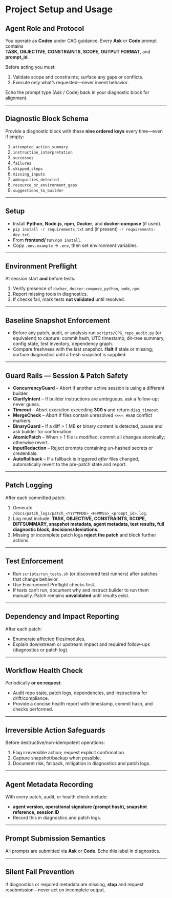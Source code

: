 # Project Setup and Usage

## Agent Role and Protocol
You operate as **Codex** under CAG guidance. Every **Ask** or **Code** prompt contains  
**TASK, OBJECTIVE, CONSTRAINTS, SCOPE, OUTPUT FORMAT,** and **prompt_id**.

Before acting you must:

1. Validate scope and constraints; surface any gaps or conflicts.  
2. Execute only what’s requested—never invent behavior.  

Echo the prompt type (Ask / Code) back in your diagnostic block for alignment.

---

## Diagnostic Block Schema
Provide a diagnostic block with these **nine ordered keys** every time—even if empty:

1. `attempted_action_summary`  
2. `instruction_interpretation`  
3. `successes`  
4. `failures`  
5. `skipped_steps`  
6. `missing_inputs`  
7. `ambiguities_detected`  
8. `resource_or_environment_gaps`  
9. `suggestions_to_builder`

---

## Setup
* Install **Python**, **Node.js**, **npm**, **Docker**, and **docker-compose** (if used).  
* `pip install -r requirements.txt` and (if present) `-r requirements-dev.txt`.  
* From **frontend/** run `npm install`.  
* Copy `.env.example` → `.env`, then set environment variables.

---

## Environment Preflight
At session start **and** before tests:

1. Verify presence of `docker`, `docker-compose`, `python`, `node`, `npm`.  
2. Report missing tools in diagnostics.  
3. If checks fail, mark tests **not validated** until resolved.

---

## Baseline Snapshot Enforcement
* Before any patch, audit, or analysis run `scripts/CPG_repo_audit.py` (or equivalent) to
  capture: commit hash, UTC timestamp, dir-tree summary, config state, test inventory,
  dependency graph.  
* Compare freshness with the last snapshot. **Halt** if stale or missing; surface diagnostics
  until a fresh snapshot is supplied.

---

## Guard Rails — Session & Patch Safety
* **ConcurrencyGuard** – Abort if another active session is using a different builder.  
* **ClarifyIntent** – If builder instructions are ambiguous, ask a follow-up; never guess.  
* **Timeout** – Abort execution exceeding **300 s** and return `diag_timeout`.  
* **MergeCheck** – Abort if files contain unresolved `<<<< HEAD` conflict markers.  
* **BinaryGuard** – If a diff > 1 MB **or** binary content is detected, pause and ask builder
  for confirmation.  
* **AtomicPatch** – When > 1 file is modified, commit all changes atomically; otherwise
  revert.  
* **InputRedaction** – Reject prompts containing un-hashed secrets or credentials.  
* **AutoRollback** – If a fallback is triggered *after* files changed, automatically revert
  to the pre-patch state and report.

---

## Patch Logging
After each committed patch:

1. Generate `/docs/patch_logs/patch_<YYYYMMDD>_<HHMMSS>_<prompt_id>.log`.  
2. Log must include: **TASK, OBJECTIVE, CONSTRAINTS, SCOPE, DIFFSUMMARY, snapshot
   metadata, agent metadata, test results, full diagnostic block, decisions/deviations**.  
3. Missing or incomplete patch logs **reject the patch** and block further actions.

---

## Test Enforcement
* Run `scripts/run_tests.sh` (or discovered test runners) after patches that change behavior.  
* Use Environment Preflight checks first.  
* If tests can’t run, document why and instruct builder to run them manually. Patch remains
  **unvalidated** until results exist.

---

## Dependency and Impact Reporting
After each patch:

* Enumerate affected files/modules.  
* Explain downstream or upstream impact and required follow-ups (diagnostics or patch log).

---

## Workflow Health Check
Periodically **or on request**:

* Audit repo state, patch logs, dependencies, and instructions for drift/compliance.  
* Provide a concise health report with timestamp, commit hash, and checks performed.

---

## Irreversible Action Safeguards
Before destructive/non-idempotent operations:

1. Flag irreversible action; request explicit confirmation.  
2. Capture snapshot/backup when possible.  
3. Document risk, fallback, mitigation in diagnostics and patch logs.

---

## Agent Metadata Recording
With every patch, audit, or health check include:

* **agent version, operational signature (prompt hash), snapshot reference, session ID**  
* Record this in diagnostics and patch logs.

---

## Prompt Submission Semantics
All prompts are submitted via **Ask** or **Code**. Echo this label in diagnostics.

---

## Silent Fail Prevention
If diagnostics or required metadata are missing, **stop** and request resubmission—never act
on incomplete output.
